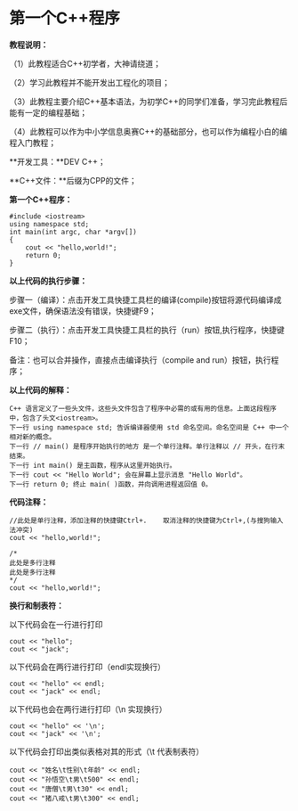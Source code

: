 # 第一个C++程序

**教程说明：**

（1）此教程适合C++初学者，大神请绕道；

（2）学习此教程并不能开发出工程化的项目；

（3）此教程主要介绍C++基本语法，为初学C++的同学们准备，学习完此教程后能有一定的编程基础；

（4）此教程可以作为中小学信息奥赛C++的基础部分，也可以作为编程小白的编程入门教程；

**开发工具：**DEV C++；

**C++文件：**后缀为CPP的文件；

**第一个C++程序：**

```
#include <iostream>
using namespace std;
int main(int argc, char *argv[]) 
{
	cout << "hello,world!"; 
	return 0;
}
```

**以上代码的执行步骤：**

步骤一（编译）：点击开发工具快捷工具栏的编译(compile)按钮将源代码编译成exe文件，确保语法没有错误，快捷键F9；

步骤二（执行）：点击开发工具快捷工具栏的执行（run）按钮,执行程序，快捷键F10；

备注：也可以合并操作，直接点击编译执行（compile and run）按钮，执行程序；

**以上代码的解释：**

```
C++ 语言定义了一些头文件，这些头文件包含了程序中必需的或有用的信息。上面这段程序中，包含了头文<iostream>。
下一行 using namespace std; 告诉编译器使用 std 命名空间。命名空间是 C++ 中一个相对新的概念。
下一行 // main() 是程序开始执行的地方 是一个单行注释。单行注释以 // 开头，在行末结束。
下一行 int main() 是主函数，程序从这里开始执行。
下一行 cout << "Hello World"; 会在屏幕上显示消息 "Hello World"。
下一行 return 0; 终止 main( )函数，并向调用进程返回值 0。
```

**代码注释：**

```
//此处是单行注释，添加注释的快捷键Ctrl+.	取消注释的快捷键为Ctrl+,(与搜狗输入法冲突)
cout << "hello,world!"; 
```

```
/* 
此处是多行注释
此处是多行注释
*/
cout << "hello,world!"; 
```

**换行和制表符：**

以下代码会在一行进行打印

```
cout << "hello";
cout << "jack";
```

以下代码会在两行进行打印（endl实现换行）

```
cout << "hello" << endl;
cout << "jack" << endl;
```

以下代码也会在两行进行打印（\n 实现换行）

```
cout << "hello" << '\n';
cout << "jack" << '\n';
```

以下代码会打印出类似表格对其的形式（\t 代表制表符）

```
cout << "姓名\t性别\t年龄" << endl;
cout << "孙悟空\t男\t500" << endl;
cout << "唐僧\t男\t30" << endl;
cout << "猪八戒\t男\t300" << endl;
```

